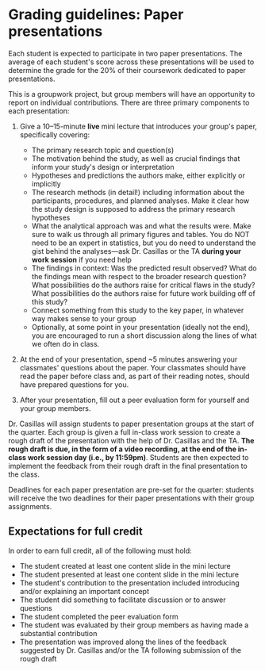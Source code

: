 # Grading guidelines: Paper presentations

Each student is expected to participate in two paper presentations. The average of each student's score across these presentations will be used to determine the grade for the 20% of their coursework dedicated to paper presentations.

This is a groupwork project, but group members will have an opportunity to report on individual contributions. There are three primary components to each presentation:

1. Give a 10–15-minute **live** mini lecture that introduces your group's paper, specifically covering:

    * The primary research topic and question(s)
    * The motivation behind the study, as well as crucial findings that inform your study's design or interpretation
    * Hypotheses and predictions the authors make, either explicitly or implicitly
    * The research methods (in detail!) including information about the participants, procedures, and planned analyses. Make it clear how the study design is supposed to address the primary research hypotheses
    * What the analytical approach was and what the results were. Make sure to walk us through all primary figures and tables. You do NOT need to be an expert in statistics, but you do need to understand the gist behind the analyses—ask Dr. Casillas or the TA **during your work session** if you need help
    * The findings in context: Was the predicted result observed? What do the findings mean with respect to the broader research question? What possibilities do the authors raise for critical flaws in the study? What possibilities do the authors raise for future work building off of this study?
    * Connect something from this study to the key paper, in whatever way makes sense to your group
    * Optionally, at some point in your presentation (ideally not the end), you are encouraged to run a short discussion along the lines of what we often do in class.

2. At the end of your presentation, spend ~5 minutes  answering your classmates' questions about the paper. Your classmates should have read the paper before class and, as part of their reading notes, should have prepared questions for you.

3. After your presentation, fill out a peer evaluation form for yourself and your group members.

Dr. Casillas will assign students to paper presentation groups at the start of the quarter. Each group is given a full in-class work session to create a rough draft of the presentation with the help of Dr. Casillas and the TA. **The rough draft is due, in the form of a video recording, at the end of the in-class work session day (i.e., by 11:59pm)**. Students are then expected to implement the feedback from their rough draft in the final presentation to the class.

Deadlines for each paper presentation are pre-set for the quarter: students will receive the two deadlines for their paper presentations with their group assignments.

## Expectations for full credit

In order to earn full credit, all of the following must hold:

* The student created at least one content slide in the mini lecture
* The student presented at least one content slide in the mini lecture
* The student's contribution to the presentation included introducing and/or explaining an important concept
* The student did something to facilitate discussion or to answer questions
* The student completed the peer evaluation form
* The student was evaluated by their group members as having made a substantial contribution
* The presentation was improved along the lines of the feedback suggested by Dr. Casillas and/or the TA following submission of the rough draft

